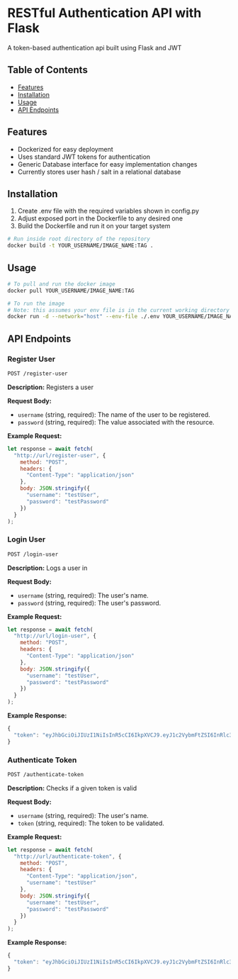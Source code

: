 # RESTful Authentication API with Flask

A token-based authentication api built using Flask and JWT

## Table of Contents

- [Features](#features)
- [Installation](#installation)
- [Usage](#usage)
- [API Endpoints](#api-endpoints)

## Features

- Dockerized for easy deployment
- Uses standard JWT tokens for authentication
- Generic Database interface for easy implementation changes
- Currently stores user hash / salt in a relational database

## Installation

1. Create .env file with the required variables shown in config.py
2. Adjust exposed port in the Dockerfile to any desired one
3. Build the Dockerfile and run it on your target system

```bash
# Run inside root directory of the repository
docker build -t YOUR_USERNAME/IMAGE_NAME:TAG .
```
## Usage

```bash
# To pull and run the docker image
docker pull YOUR_USERNAME/IMAGE_NAME:TAG

# To run the image
# Note: this assumes your env file is in the current working directory
docker run -d --network="host" --env-file ./.env YOUR_USERNAME/IMAGE_NAME:TAG
```

## API Endpoints

### Register User
```bash
POST /register-user
```

**Description:**
Registers a user

**Request Body:**
- `username` (string, required): The name of the user to be registered.
- `password` (string, required): The value associated with the resource.

**Example Request:**
```javascript
let response = await fetch(
  "http://url/register-user", {
    method: "POST",
    headers: {
      "Content-Type": "application/json"
    },
    body: JSON.stringify({
      "username": "testUser",
      "password": "testPassword"
    })
  }
);
```

### Login User
```bash
POST /login-user
```

**Description:**
Logs a user in

**Request Body:**
- `username` (string, required): The user's name.
- `password` (string, required): The user's password.

**Example Request:**
```javascript
let response = await fetch(
  "http://url/login-user", {
    method: "POST",
    headers: {
      "Content-Type": "application/json"
    },
    body: JSON.stringify({
      "username": "testUser",
      "password": "testPassword"
    })
  }
);
```

**Example Response:**
```javascript
{
  "token": "eyJhbGciOiJIUzI1NiIsInR5cCI6IkpXVCJ9.eyJ1c2VybmFtZSI6InRlc3RVc2VyIiwiaXAiOiI1MC45OC4zOS42MiIsImV4cGlyeVRpbWUiOiIyMDIzLTExLTAzIDA3OjI0OjE1In0.eCREpvQlIN4KPCtax2Nu5bLbr2xIz8LussCSB68c1p8"
}
```

### Authenticate Token
```bash
POST /authenticate-token
```

**Description:**
Checks if a given token is valid

**Request Body:**
- `username` (string, required): The user's name.
- `token` (string, required): The token to be validated.

**Example Request:**
```javascript
let response = await fetch(
  "http://url/authenticate-token", {
    method: "POST",
    headers: {
      "Content-Type": "application/json",
      "username": "testUser"
    },
    body: JSON.stringify({
      "username": "testUser",
      "password": "testPassword"
    })
  }
);
```

**Example Response:**
```javascript
{
  "token": "eyJhbGciOiJIUzI1NiIsInR5cCI6IkpXVCJ9.eyJ1c2VybmFtZSI6InRlc3RVc2VyIiwiaXAiOiI1MC45OC4zOS42MiIsImV4cGlyeVRpbWUiOiIyMDIzLTExLTAzIDA3OjI0OjE1In0.eCREpvQlIN4KPCtax2Nu5bLbr2xIz8LussCSB68c1p8"
}
```

